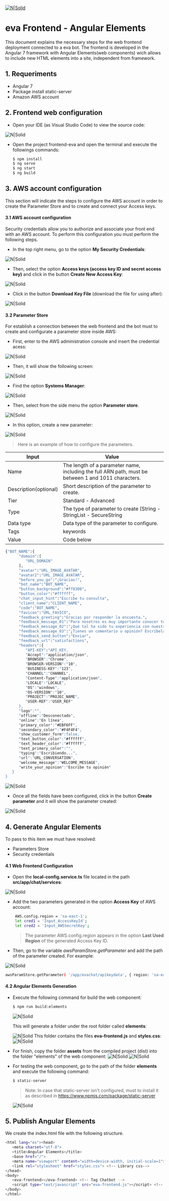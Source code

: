 [![N|Solid](https://i.ibb.co/LtT31vK/eva-150px.png)](https://eva.bot/)

# eva Frontend -  Angular Elements

This document explains the necessary steps for the web frontend deployment connected to a eva bot.
The frontend is developed in the Angular 7 framework with Angular Elements(web components) wich allows to include new HTML elements into a site, independent from framework.

## 1. Requeriments
- Angular 7
- Package install static-server
- Amazon AWS account

## 2. Frontend web configuration

- Open your IDE (as Visual Studio Code) to view the source code:

![N|Solid](https://storage.googleapis.com/open-integration-library/visual_studio_ide.png)

- Open the project frontend-eva and open the terminal and execute the followings commands:
    ```sh
    $ npm install
    $ ng serve
    $ ng start
    $ ng build
    ```

## 3. AWS account configuration

This section will indicate the steps to configure the AWS account in order to create the Parameter Store and to create and connect your Access keys.

#### 3.1 AWS account configuration
Security credentials allow you to authorize and associate your front end with an AWS account.
To perform this configuration you must perform the following steps.

- In the top right menu, go to the option **My Security Credentials**:

![N|Solid](https://storage.googleapis.com/open-integration-library/my_security_credentials.png)

- Then, select the option **Access keys (access key ID and secret access key)** and click in the button **Create New Access Key**:

![N|Solid](https://storage.googleapis.com/open-integration-library/access_keys.png)

- Click in the button **Download Key File** (download the file for using after):

![N|Solid](https://storage.googleapis.com/open-integration-library/create_access_key.png)

#### 3.2 Parameter Store

For establish a connection between the web frontend and the bot must to create and configurate a parameter store inside AWS:

- First, enter to the AWS administration console and insert the credential acess:

![N|Solid](https://storage.googleapis.com/open-integration-library/aws_managements_console_login.png)

- Then, it will show the following screen:

![N|Solid](https://storage.googleapis.com/open-integration-library/aws_management_console.png)

- Find the option **Systems Manager**:

![N|Solid](https://storage.googleapis.com/open-integration-library/find_systems_manager.png)

- Then, select from the side menu the option **Parameter store**.

![N|Solid](https://storage.googleapis.com/open-integration-library/select_parameter_store.png)

- In this option, create a new parameter:

![N|Solid](https://storage.googleapis.com/open-integration-library/create_parameter.png)


> Here is an example of how to configure the parameters.  

| Input | Value |
| ------ | ------ |
| Name | The length of a parameter name, including the full ARN path, must be between 1 and 1011 characters.
| Description(optional)|Short description of the parameter to create.|
|Tier|Standard - Advanced|
|Type| The type of parameter to create (String - StringList - SecureString|
|Data type|Data type of the parameter to configure.|
|Tags|keywords|
|Value|Code below|

```sh
{"BOT_NAME":{
      "domain":[
         "URL_DOMAIN"
      ],
      "avatar":"URL_IMAGE_AVATAR",
      "avatar2":"URL_IMAGE_AVATAR",
      "before_you_go":"¡Gracias!",
      "bot_name":"BOT_NAME",
      "button_background":"#ff8300",
      "button_color":"#ffffff",
      "chat_input_hint":"Escribe tu consulta",
      "client_name":"CLIENT_NAME",
      "code":"BOT_NAME",
      "favicon":"URL_FAVICO",
      "feedback_greeting":"Gracias por responder la encuesta.",
      "feedback_message_01":"Para nosotros es muy importante conocer tu opinión sobre el servicio que te hemos brindado.",
      "feedback_message_02":"¿Qué tal ha sido tu experiencia con nuestro servicio?",
      "feedback_message_03":"¿Tienes un comentario u opinión? Escríbela a continuación",
      "feedback_send_button":"Enviar",
      "feedback_url":"satisfactions",
      "headers":{
         "API-KEY":"API_KEY,
         "Accept":"application/json",
         "BROWSER":"Chrome",
         "BROWSER-VERSION":"10",
         "BUSINESS-KEY":"123",
         "CHANNEL":"CHANNEL",
         "Content-Type":"application/json",
         "LOCALE":"LOCALE",
         "OS":"windows",
         "OS-VERSION":"10",
         "PROJECT":"PROJEC_NAME",
         "USER-REF":"USER_REF"
      },
      "logo":"",
      "offline":"Desconectado",
      "online":"En línea",
      "primary_color":"#EBF6FF",
      "secondary_color":"#F4F4F4",
      "show_customer_form":false,
      "text_button_color":"#ffffff",
      "text_header_color":"#ffffff",
      "text_primary_color":"",
      "typing":"Escribiendo...",
      "url":"URL_CONVERSATION",
      "welcome_message":"WELCOME_MESSAGE",
      "write_your_opinion":"Escribe tu opinión"
   }
}
```
![N|Solid](https://storage.googleapis.com/open-integration-library/creating_parameter.png)
- Once all the fields have been configured, click in the button **Create parameter** and it will show the parameter created:

![N|Solid](https://storage.googleapis.com/open-integration-library/created_parameter.png)

## 4. Generate Angular Elements
To pass to this item we must have resolved:
- Parameters Store
- Security credentials

#### 4.1 Web Frontend Configuration

- Open the **local-config.service.ts** file located in the path **src/app/chat/services**:

![N|Solid](https://storage.googleapis.com/open-integration-library/local_config_service_vstudio.png)

- Add the two parameters generated in the option **Access Key** of AWS account:
    ```sh
     AWS.config.region = 'sa-east-1';
     let cred1 = 'Input_AccessKeyId';
     let cred2 = 'Input_AWSSecretKey';
    ```
    > The parameter AWS.config.region appears in the option **Last Used Region** of the generated Access Key ID.
    
- Then, go to the variable *awsParamStore.getParameter* and add the path of the parameter created. For example:

![N|Solid](https://storage.googleapis.com/open-integration-library/parameter_example.png)

```sh
awsParamStore.getParameter( '/app/evachat/apikeydata', { region: 'sa-east-1' } )
```
#### 4.2 Angular Elements Generation

- Execute the following command for build the web component:
    ```sh
    $ npm run build:elements
    ```
    ![N|Solid](https://storage.googleapis.com/open-integration-library/npm_run_build_elements_executing.png)
    
    This will generate a folder under the root folder called **elements**:
        
    ![N|Solid](https://storage.googleapis.com/open-integration-library/elements_folder.png)
    This folder contains the files **eva-frontend.js** and **styles.css**:
    ![N|Solid](https://storage.googleapis.com/open-integration-library/elements_folder_details.png)
    
- For finish, copy the folder **assets** from the compiled project (dist) into the folder "elements" of the web component:
![N|Solid](https://storage.googleapis.com/open-integration-library/assets_dist.png)
![N|Solid](https://storage.googleapis.com/open-integration-library/assets_elements.png)

- For testing the web component, go to the path of the folder **elements** and execute the following command:
    ```sh
    $ static-server
    ```
    > Note: In case that static-server isn't configured, must to install it as described in https://www.npmjs.com/package/static-server
    
    ![N|Solid](https://storage.googleapis.com/open-integration-library/static_server_executing.png)

## 5. Publish Angular Elements
We create the index.html file with the following structure.
```sh
<html lang="es"><head> 
   <meta charset="utf-8">
   <title>Angular Elements</title>
   <base href="/">
   <meta name="viewport" content="width=device-width, initial-scale=1">
   <link rel="stylesheet" href="styles.css"> <!-- Library css-->
</head>
<body> 
   <eva-frontend></eva-frontend> <!-- Tag Chatbot --> 
   <script type="text/javascript" src="eva-frontend.js"></script> <!-- Library js-->
</body>
</html>
 ```

